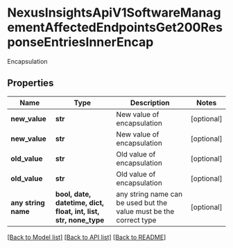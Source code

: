 # NexusInsightsApiV1SoftwareManagementAffectedEndpointsGet200ResponseEntriesInnerEncap

Encapsulation

## Properties
Name | Type | Description | Notes
------------ | ------------- | ------------- | -------------
**new_value** | **str** | New value of encapsulation | [optional] 
**new_value** | **str** | New value of encapsulation | [optional] 
**old_value** | **str** | Old value of encapsulation | [optional] 
**old_value** | **str** | Old value of encapsulation | [optional] 
**any string name** | **bool, date, datetime, dict, float, int, list, str, none_type** | any string name can be used but the value must be the correct type | [optional]

[[Back to Model list]](../README.md#documentation-for-models) [[Back to API list]](../README.md#documentation-for-api-endpoints) [[Back to README]](../README.md)


